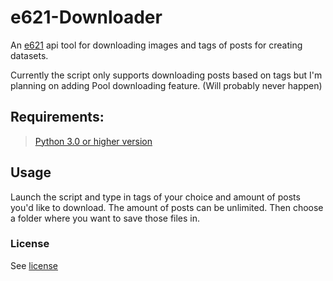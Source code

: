 # e621-Downloader
An [e621](https://e621.net) api tool for downloading images and tags of posts for creating datasets.

Currently the script only supports downloading posts based on tags but I'm planning on adding Pool downloading feature. (Will probably never happen)

## Requirements:
> [Python 3.0 or higher version](https://www.python.org/downloads/)


## Usage
Launch the script and type in tags of your choice and amount of posts you'd like to download.
The amount of posts can be unlimited.
Then choose a folder where you want to save those files in.

### License
See [license](https://github.com/Gerdvibis/e621-Downloader/blob/main/LICENSE)

